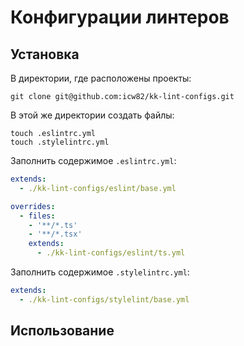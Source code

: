 # Конфигурации линтеров

## Установка

В директории, где расположены проекты:

```shell
git clone git@github.com:icw82/kk-lint-configs.git
```

В этой же директории создать файлы:

```shell
touch .eslintrc.yml
touch .stylelintrc.yml
```

Заполнить содержимое ```.eslintrc.yml```:

```yml
extends:
  - ./kk-lint-configs/eslint/base.yml

overrides:
  - files:
    - '**/*.ts'
    - '**/*.tsx'
    extends:
      - ./kk-lint-configs/eslint/ts.yml
```

Заполнить содержимое ```.stylelintrc.yml```:

```yml
extends:
  - ./kk-lint-configs/stylelint/base.yml
```

## Использование
